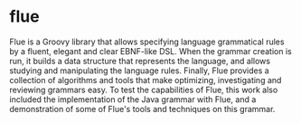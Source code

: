 # flue

Flue is a Groovy library that allows specifying language grammatical rules by a fluent, elegant and clear EBNF-like DSL. When the grammar creation is run, it builds a data structure that represents the language, and allows studying and manipulating the language rules. Finally, Flue provides a collection of algorithms and tools that make optimizing, investigating and reviewing grammars easy. To test the capabilities of Flue, this work also included the implementation of the Java grammar with Flue, and a demonstration of some of Flue's tools and techniques on this grammar.

